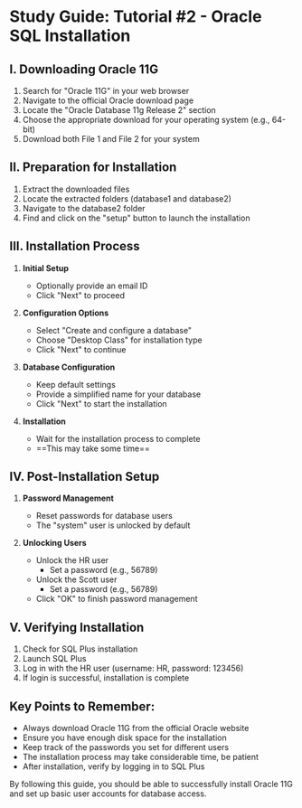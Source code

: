 # Study Guide: Tutorial #2 - Oracle SQL Installation

## I. Downloading Oracle 11G

1. Search for "Oracle 11G" in your web browser
2. Navigate to the official Oracle download page
3. Locate the "Oracle Database 11g Release 2" section 
4. Choose the appropriate download for your operating system (e.g., 64-bit)
5. Download both File 1 and File 2 for your system

## II. Preparation for Installation

1. Extract the downloaded files
2. Locate the extracted folders (database1 and database2)
3. Navigate to the database2 folder
4. Find and click on the "setup" button to launch the installation 

## III. Installation Process

1. **Initial Setup**
   - Optionally provide an email ID
   - Click "Next" to proceed 

2. **Configuration Options**
   - Select "Create and configure a database"
   - Choose "Desktop Class" for installation type
   - Click "Next" to continue 

3. **Database Configuration**
   - Keep default settings
   - Provide a simplified name for your database
   - Click "Next" to start the installation

4. **Installation**
   - Wait for the installation process to complete
   - ==This may take some time== 

## IV. Post-Installation Setup

1. **Password Management**
   - Reset passwords for database users
   - The "system" user is unlocked by default 

2. **Unlocking Users**
   - Unlock the HR user
     * Set a password (e.g., 56789)
   - Unlock the Scott user
     * Set a password (e.g., 56789)
   - Click "OK" to finish password management 

## V. Verifying Installation

1. Check for SQL Plus installation
2. Launch SQL Plus
3. Log in with the HR user (username: HR, password: 123456)
4. If login is successful, installation is complete 

## Key Points to Remember:

- Always download Oracle 11G from the official Oracle website
- Ensure you have enough disk space for the installation
- Keep track of the passwords you set for different users
- The installation process may take considerable time, be patient
- After installation, verify by logging in to SQL Plus

By following this guide, you should be able to successfully install Oracle 11G and set up basic user accounts for database access.
